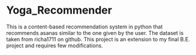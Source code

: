# Yoga_Recommender
This is a content-based recommendation system in python that recommends asanas similar to the one given by the user.
The dataset is taken from richa1711 on github.
This project is an extension to my final B.E. project and requires few modifications.

